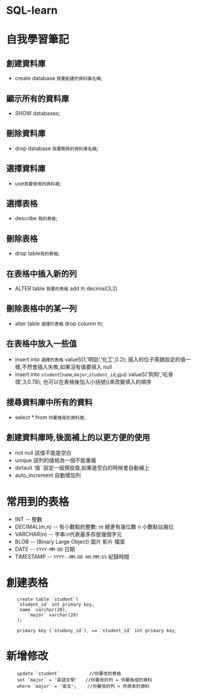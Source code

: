 # SQL-learn


自我學習筆記
==




創建資料庫 
--
* create database `我要創建的資料庫名稱`;<br>  

顯示所有的資料庫 
--
* SHOW databases;<br>  

刪除資料庫 
--
* drop database `我要刪除的資料庫名稱`;<br>  

選擇資料庫
--
* use`我要使用的資料庫`;<br> 

選擇表格 
--
* describe `我的表格`; <br>  

刪除表格
--
* drop table`我的表格`;<br>  

在表格中插入新的列
--
* ALTER table `我要的表格` add `列` decimal(3,2)<br>

刪除表格中的某一列
--
* alter table `選擇的表格` drop column `列`;<br>

在表格中放入一些值
--
* insert into `選擇的表格` valueS(1,'明劭','化工',0.2); 插入的位子需跟設定的值一樣,不然會插入失敗,如果沒有值要填入 null<br>
* insert into `student`(`name`,`major`,`student_id`,`gpa`) valueS('狗狗','吃骨頭',3,0.78);   也可以在表格後加入小括號()來改變填入的順序<br>

搜尋資料庫中所有的資料
--
* select * from `你要搜尋的資料庫`;

創建資料庫時,後面補上的以更方便的使用
--
*  not  null       該值不能是空白
*  unique          該列的值視為一個不能重複
*  default ‵值`     設定一個預設值,如果是空白的時候會自動補上
*  auto_increment  自動增加列


常用到的表格
=
* INT              -- 整數
* DECIMAL(m,n)     -- 有小數點的整數: m 總更有幾位數  n 小數點佔幾位
* VARCHAR(n)	     -- 字串:n代表最多存放幾個字元
* BLOB			 -- (Binary Large Object) 圖片 影片 檔案
* DATE			 -- `YYYY-MM-DD` 日期
* TIMESTAMP		 -- `YYYY--MM-DD HH:MM:SS` 紀錄時間


創建表格
=
		create table `student`(
		`student_id` int primary key,
 		`name` varchar(20),
    		`major` varchar(20)
		);
		
		primary key (`studeny_id`), == `student_id` int primary key,
		
新增修改
=
		update `student`           //你要改的表格
		set `major` = '英語文學'   //你要改的列 = 你要換成的資料
 		where `major` = '英文';    //你要改的列 = 你原本的資料


